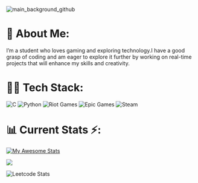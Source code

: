 ![main_background_github](https://github.com/user-attachments/assets/27c744de-cdc6-4870-a2c6-624059a8e0d1)

# 🧃 About Me:
I’m a student who loves gaming and exploring technology.I have a good grasp of coding and am eager to explore it further by working on real-time projects that will enhance my skills and creativity.

# 🦾💡 Tech Stack:
![C](https://img.shields.io/badge/c-%2300599C.svg?style=for-the-badge&logo=c&logoColor=white) ![Python](https://img.shields.io/badge/python-3670A0?style=for-the-badge&logo=python&logoColor=ffdd54) ![Riot Games](https://img.shields.io/badge/riotgames-D32936.svg?style=for-the-badge&logo=riotgames&logoColor=white) ![Epic Games](https://img.shields.io/badge/epicgames-%23313131.svg?style=for-the-badge&logo=epicgames&logoColor=white) ![Steam](https://img.shields.io/badge/steam-%23000000.svg?style=for-the-badge&logo=steam&logoColor=white)
# 📊 Current Stats ⚡:
[![My Awesome Stats](https://awesome-github-stats.azurewebsites.net/user-stats/Mitxh13?cardType=github&theme=github-dark&preferLogin=false)](https://git.io/awesome-stats-card)

![](https://github-readme-stats.vercel.app/api/top-langs/?username=Mitxh13&theme=dark&hide_border=false&include_all_commits=false&count_private=false&layout=compact)

![Leetcode Stats](https://leetcard.jacoblin.cool/Mitxh13?theme=nord)

